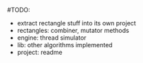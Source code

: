 #TODO:

 * extract rectangle stuff into its own project
 * rectangles: combiner, mutator methods
 * engine: thread simulator
 * lib: other algorithms implemented
 * project: readme
